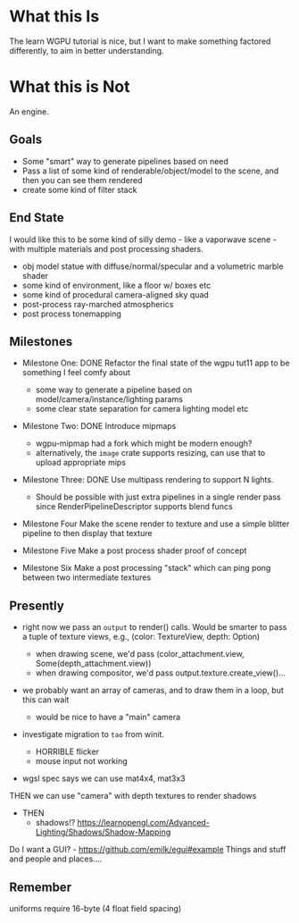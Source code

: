 # What this Is

The learn WGPU tutorial is nice, but I want to make something factored differently, to aim in better understanding.

# What this is Not

An engine.

## Goals

- Some "smart" way to generate pipelines based on need
- Pass a list of some kind of renderable/object/model to the scene, and then you can see them rendered
- create some kind of filter stack

## End State

I would like this to be some kind of silly demo - like a vaporwave scene - with multiple materials and post processing shaders.

- obj model statue with diffuse/normal/specular and a volumetric marble shader
- some kind of environment, like a floor w/ boxes etc
- some kind of procedural camera-aligned sky quad
- post-process ray-marched atmospherics
- post process tonemapping


## Milestones

- Milestone One: DONE
Refactor the final state of the wgpu tut11 app to be something I feel comfy about
	- some way to generate a pipeline based on model/camera/instance/lighting params
	- some clear state separation for camera lighting model etc

- Milestone Two: DONE
Introduce mipmaps
	- wgpu-mipmap had a fork which might be modern enough?
	- alternatively, the `image` crate supports resizing, can use that to upload appropriate mips

- Milestone Three: DONE
Use multipass rendering to support N lights.
	- Should be possible with just extra pipelines in a single render pass since RenderPipelineDescriptor supports blend funcs

- Milestone Four
Make the scene render to texture and use a simple blitter pipeline to then display that texture

- Milestone Five
Make a post process shader proof of concept

- Milestone Six
Make a post processing "stack" which can ping pong between two intermediate textures

## Presently

- right now we pass an `output` to render() calls. Would be smarter to pass a tuple of texture views, e.g., (color: TextureView, depth: Option<TextureView>)
	- when drawing scene, we'd pass (color_attachment.view, Some(depth_attachment.view))
	- when drawing compositor, we'd pass output.texture.create_view()...

- we probably want an array of cameras, and to draw them in a loop, but this can wait
	- would be nice to have a "main" camera

- investigate migration to `tao` from winit.
	- HORRIBLE flicker
	- mouse input not working

- wgsl spec says we can use mat4x4<f32>, mat3x3<f32>

THEN we can use "camera" with depth textures to render shadows


- THEN
	- shadows!?
	https://learnopengl.com/Advanced-Lighting/Shadows/Shadow-Mapping

Do I want a GUI?
	- https://github.com/emilk/egui#example
Things and stuff and people and places....

## Remember

uniforms require 16-byte (4 float field spacing)
